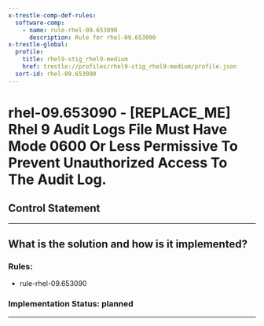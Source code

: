 ```yaml
---
x-trestle-comp-def-rules:
  software-comp:
    - name: rule-rhel-09.653090
      description: Rule for rhel-09.653090
x-trestle-global:
  profile:
    title: rhel9-stig_rhel9-medium
    href: trestle://profiles/rhel9-stig_rhel9-medium/profile.json
  sort-id: rhel-09.653090
---
```


# rhel-09.653090 - \[REPLACE_ME\] Rhel 9 Audit Logs File Must Have Mode 0600 Or Less Permissive To Prevent Unauthorized Access To The Audit Log.

## Control Statement

______________________________________________________________________

## What is the solution and how is it implemented?

<!-- For implementation status enter one of: implemented, partial, planned, alternative, not-applicable -->

<!-- Note that the list of rules under ### Rules: is read-only and changes will not be captured after assembly to JSON -->

<!-- Add control implementation description here for control: rhel-09.653090 -->

### Rules:

  - rule-rhel-09.653090

### Implementation Status: planned

______________________________________________________________________

